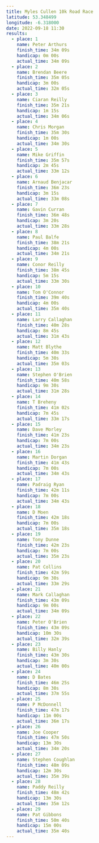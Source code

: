 ```yaml
---
title: Myles Cullen 10k Road Race
latitude: 53.348499
longitude: -6.318000
date: 2022-09-18 11:30
results:
  - place: 1
    name: Peter Arthurs
    finish_time: 34m 09s
    handicap: 0m 00s
    actual_time: 34m 09s
  - place: 2
    name: Brendan Beere
    finish_time: 35m 05s
    handicap: 3m 00s
    actual_time: 32m 05s
  - place: 3
    name: Ciaran Reilly
    finish_time: 35m 21s
    handicap: 1m 15s
    actual_time: 34m 06s
  - place: 4
    name: Chris Morgan
    finish_time: 35m 30s
    handicap: 1m 00s
    actual_time: 34m 30s
  - place: 5
    name: Mike Griffin
    finish_time: 35m 57s
    handicap: 2m 45s
    actual_time: 33m 12s
  - place: 6
    name: Arnaud Benjacar
    finish_time: 36m 23s
    handicap: 3m 15s
    actual_time: 33m 08s
  - place: 7
    name: Gavin Curran
    finish_time: 36m 48s
    handicap: 3m 20s
    actual_time: 33m 28s
  - place: 8
    name: Paul Balfe
    finish_time: 38m 21s
    handicap: 4m 00s
    actual_time: 34m 21s
  - place: 9
    name: Conor Reilly
    finish_time: 38m 45s
    handicap: 5m 15s
    actual_time: 33m 30s
  - place: 10
    name: Tom O'Connor
    finish_time: 39m 40s
    handicap: 4m 00s
    actual_time: 35m 40s
  - place: 11
    name: Larry Callaghan
    finish_time: 40m 28s
    handicap: 8m 45s
    actual_time: 31m 43s
  - place: 12
    name: Matt Blythe
    finish_time: 40m 33s
    handicap: 5m 30s
    actual_time: 35m 03s
  - place: 13
    name: Stephen O'Brien
    finish_time: 40m 58s
    handicap: 9m 30s
    actual_time: 31m 28s
  - place: 14
    name: T Breheny
    finish_time: 41m 02s
    handicap: 7m 45s
    actual_time: 33m 17s
  - place: 15
    name: Dave Morley
    finish_time: 41m 23s
    handicap: 7m 00s
    actual_time: 34m 23s
  - place: 16
    name: Martin Dorgan
    finish_time: 41m 43s
    handicap: 7m 00s
    actual_time: 34m 43s
  - place: 17
    name: Padraig Ryan
    finish_time: 42m 11s
    handicap: 7m 00s
    actual_time: 34m 43s
  - place: 18
    name: D Moen
    finish_time: 42m 18s
    handicap: 7m 00s
    actual_time: 35m 18s
  - place: 19
    name: Tony Dunne
    finish_time: 42m 23s
    handicap: 7m 00s
    actual_time: 35m 23s
  - place: 20
    name: Pat Collins
    finish_time: 42m 59s
    handicap: 9m 30s
    actual_time: 33m 29s
  - place: 21
    name: Mark Callaghan
    finish_time: 43m 09s
    handicap: 9m 00s
    actual_time: 34m 09s
  - place: 22
    name: Peter O'Brien
    finish_time: 43m 09s
    handicap: 10m 30s
    actual_time: 32m 39s
  - place: 23
    name: Billy Hanly
    finish_time: 43m 30s
    handicap: 3m 30s
    actual_time: 40m 00s
  - place: 24
    name: D Bates
    finish_time: 46m 25s
    handicap: 8m 30s
    actual_time: 37m 55s
  - place: 25
    name: P McDonnell
    finish_time: 47m 17s
    handicap: 11m 00s
    actual_time: 36m 17s
  - place: 26
    name: Joe Cooper
    finish_time: 47m 50s
    handicap: 13m 30s
    actual_time: 34m 20s
  - place: 27
    name: Stephen Coughlan
    finish_time: 48m 09s
    handicap: 12m 30s
    actual_time: 35m 39s
  - place: 28
    name: Paddy Reilly
    finish_time: 48m 42s
    handicap: 13m 30s
    actual_time: 35m 12s
  - place: 29
    name: Pat Gibbons
    finish_time: 50m 40s
    handicap: 15m 00s
    actual_time: 35m 40s
---
```

